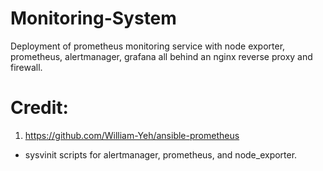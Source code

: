 # Monitoring-System
Deployment of prometheus monitoring service with node exporter, prometheus, alertmanager, grafana all behind an nginx reverse proxy and firewall.

# Credit: 
1. https://github.com/William-Yeh/ansible-prometheus
  - sysvinit scripts for alertmanager, prometheus, and node_exporter.
